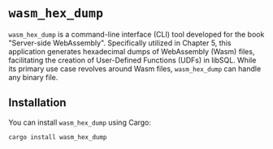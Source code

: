 # `wasm_hex_dump`

`wasm_hex_dump` is a command-line interface (CLI) tool developed for the book "Server-side WebAssembly". Specifically utilized in Chapter 5, this application generates hexadecimal dumps of WebAssembly (Wasm) files, facilitating the creation of User-Defined Functions (UDFs) in libSQL. While its primary use case revolves around Wasm files, `wasm_hex_dump` can handle any binary file.

## Installation

You can install `wasm_hex_dump` using Cargo:

```bash
cargo install wasm_hex_dump
```
